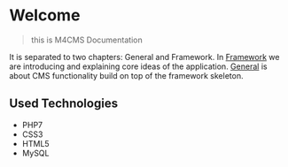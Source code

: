 # Welcome

> this is M4CMS Documentation

It is separated to two chapters: General and Framework. In [Framework](Framework/Introduction.md) we are introducing and explaining core ideas of the application. [General](General/Introduction.md) is about CMS functionality build on top of the framework skeleton.

## Used Technologies

- PHP7
- CSS3
- HTML5
- MySQL

